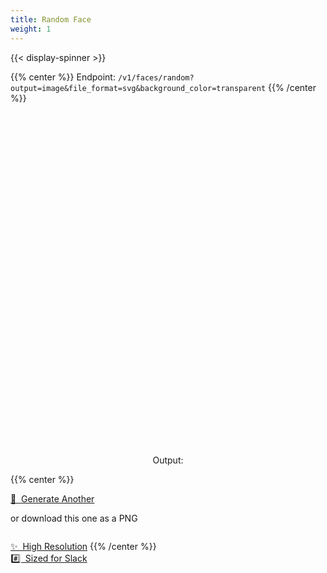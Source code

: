 ```yaml
---
title: Random Face
weight: 1
---
```


{{< display-spinner >}}

{{% center %}}
Endpoint: <code>/v1/faces/random?output=image&file_format=svg&background_color=transparent</code>
{{% /center %}}

<br>

<div
  id="random-twemoji"
  style="width:100%; height:500px"
  onload="loadRandomFace();"
></div>

<br>

<p style='text-align: center;'>
  Output: <code id="output"></code>
</p>

{{% center %}}
<p>
  <a
    href=""
    class="button secondary"
    onClick="
      getRandomFace();
      return false;
    ">
    🔄&nbsp;&nbsp;Generate Another
  </a>
</p>

or download this one as a PNG

<p style="text-align: center; display: inline-grid;">
  <a
    href=""
    class="button"
    onClick="
      downloadFaceAsPng(2000);
      return false;
    ">
    ✨&nbsp;&nbsp;High Resolution
  </a>
  <a
    href=""
    class="button primary"
    style="background-color: var(--theme); "
    onClick="
      downloadFaceAsPng();
      return false;
    ">
    #️⃣&nbsp;&nbsp;Sized for Slack
  </a>
</p>
{{% /center %}}
